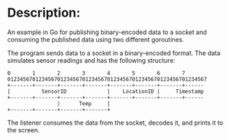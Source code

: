 # Description:


An example in Go for publishing binary-encoded data to a socket and consuming the published data using two different goroutines.

The program sends data to a socket in a binary-encoded format. The data simulates sensor readings and has the following structure:

```plaintext
0       1       2       3       4       5       6       7
0123456701234567012345670123456701234567012345670123456701234567
+-------+-------+-------+-------+-------+-------+-------+------
|          SensorID             |    LocationID |     Timestamp
+-------+-------+-------+-------+-------+-------+-------+------
                |      Temp     |
+-------+-------+-------+-------+
```

The listener consumes the data from the socket, decodes it, and prints it to the screen.
